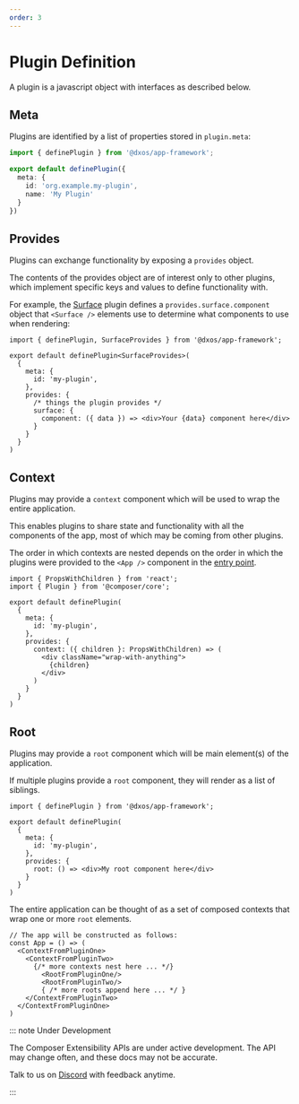 ```yaml
---
order: 3
---
```


# Plugin Definition

A plugin is a javascript object with interfaces as described below.

## Meta

Plugins are identified by a list of properties stored in `plugin.meta`:

```ts
import { definePlugin } from '@dxos/app-framework';

export default definePlugin({
  meta: {
    id: 'org.example.my-plugin',
    name: 'My Plugin'
  }
})
```

## Provides

Plugins can exchange functionality by exposing a `provides` object.

The contents of the provides object are of interest only to other plugins, which implement specific keys and values to define functionality with.

For example, the [Surface](surface.md) plugin defines a `provides.surface.component` object that `<Surface />` elements use to determine what components to use when rendering:

```tsx
import { definePlugin, SurfaceProvides } from '@dxos/app-framework';

export default definePlugin<SurfaceProvides>(
  {
    meta: {
      id: 'my-plugin',
    },
    provides: {
      /* things the plugin provides */
      surface: {
        component: ({ data }) => <div>Your {data} component here</div>
      }
    }
  }
)
```

## Context

Plugins may provide a `context` component which will be used to wrap the entire application.

This enables plugins to share state and functionality with all the components of the app, most of which may be coming from other plugins.

The order in which contexts are nested depends on the order in which the plugins were provided to the `<App />` component in the [entry point](entry.md).

```tsx
import { PropsWithChildren } from 'react';
import { Plugin } from '@composer/core';

export default definePlugin(
  {
    meta: {
      id: 'my-plugin',
    },
    provides: {
      context: ({ children }: PropsWithChildren) => (
        <div className="wrap-with-anything">
          {children}
        </div>
      )
    }
  }
)
```

## Root

Plugins may provide a `root` component which will be main element(s) of the application.

If multiple plugins provide a `root` component, they will render as a list of siblings.

```tsx
import { definePlugin } from '@dxos/app-framework';

export default definePlugin(
  {
    meta: {
      id: 'my-plugin',
    },
    provides: {
      root: () => <div>My root component here</div>
    }
  }
)
```

The entire application can be thought of as a set of composed contexts that wrap one or more `root` elements.

```tsx
// The app will be constructed as follows:
const App = () => (
  <ContextFromPluginOne>
    <ContextFromPluginTwo>
      {/* more contexts nest here ... */}
        <RootFromPluginOne/>
        <RootFromPluginTwo/>
        { /* more roots append here ... */ }
    </ContextFromPluginTwo>
  </ContextFromPluginOne>
)
```

::: note Under Development

The Composer Extensibility APIs are under active development. The API may change often, and these docs may not be accurate.

Talk to us on [Discord](https://discord.gg/eXVfryv3sW) with feedback anytime.

:::
